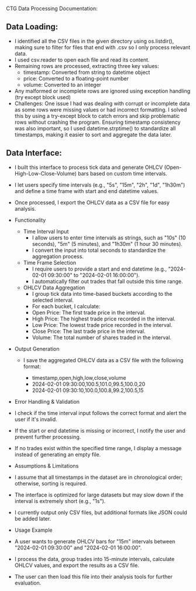 CTG Data Processing Documentation:

Data Loading:
-
- I identified all the CSV files in the given directory using os.listdir(), making sure to filter for files that end with .csv so I only process relevant data.
- I used csv.reader to open each file and read its content.
- Remaining rows are processed, extracting three key values:
  - timestamp: Converted from string to datetime object
  - price: Converted to a floating-point number
  - volume: Converted to an integer
- Any malformed or incomplete rows are ignored using exception handling (try except block used)
- Challenges: One issue I had was dealing with corrupt or incomplete data as some rows were missing values or had incorrect formatting. I solved this by using a try-except block to catch errors and skip problematic rows without crashing the program. Ensuring timestamp consistency was also important, so I used datetime.strptime() to standardize all timestamps, making it easier to sort and aggregate the data later.


Data Interface:
-
- I built this interface to process tick data and generate OHLCV (Open-High-Low-Close-Volume) bars based on custom time intervals.
- I let users specify time intervals (e.g., "5s", "15m", "2h", "1d", "1h30m") and define a time frame with start and end datetime values.
- Once processed, I export the OHLCV data as a CSV file for easy analysis.
  
- Functionality
  - Time Interval Input
    - I allow users to enter time intervals as strings, such as "10s" (10 seconds), "5m" (5 minutes), and "1h30m" (1 hour 30 minutes).
    - I convert the input into total seconds to standardize the aggregation process.
  - Time Frame Selection
    - I require users to provide a start and end datetime (e.g., "2024-02-01 09:30:00" to "2024-02-01 16:00:00").
    - I automatically filter out trades that fall outside this time range.
  - OHLCV Data Aggregation
    - I group tick data into time-based buckets according to the selected interval.
    - For each bucket, I calculate:
     - Open Price: The first trade price in the interval.
     - High Price: The highest trade price recorded in the interval.
     - Low Price: The lowest trade price recorded in the interval.
     - Close Price: The last trade price in the interval.
     - Volume: The total number of shares traded in the interval.
       
- Output Generation
  - I save the aggregated OHLCV data as a CSV file with the following format:
    
    - timestamp,open,high,low,close,volume
    - 2024-02-01 09:30:00,100.5,101.0,99.5,100.0,20
    - 2024-02-01 09:30:10,100.0,100.8,99.2,100.5,15

- Error Handling & Validation
 - I check if the time interval input follows the correct format and alert the user if it's invalid.
 - If the start or end datetime is missing or incorrect, I notify the user and prevent further processing.
 - If no trades exist within the specified time range, I display a message instead of generating an empty file.
 
- Assumptions & Limitations
 - I assume that all timestamps in the dataset are in chronological order; otherwise, sorting is required.
 - The interface is optimized for large datasets but may slow down if the interval is extremely short (e.g., "1s").
 - I currently output only CSV files, but additional formats like JSON could be added later.

- Usage Example
 - A user wants to generate OHLCV bars for "15m" intervals between "2024-02-01 09:30:00" and "2024-02-01 16:00:00".
 - I process the data, group trades into 15-minute intervals, calculate OHLCV values, and export the results as a CSV file.
 - The user can then load this file into their analysis tools for further evaluation.

